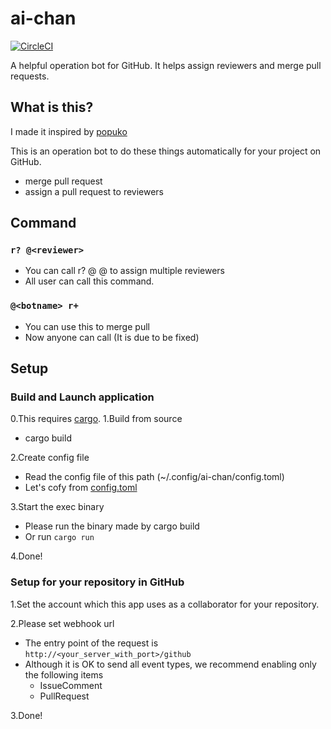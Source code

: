 # ai-chan

[![CircleCI](https://circleci.com/gh/k-nasa/ai-chan.svg?style=svg)](https://circleci.com/gh/k-nasa/ai-chan)

A helpful operation bot for GitHub. It helps assign reviewers and merge pull requests.

## What is this?
I made it inspired by [popuko](https://github.com/voyagegroup/popuko)

This is an operation bot to do these things automatically for your project on GitHub.

- merge pull request
- assign a pull request to  reviewers

## Command

### ```r? @<reviewer>```

- You can call r? @<reviewer1> @<reviewer2> to assign multiple reviewers
- All user can call this command.

### ```@<botname> r+```

- You can use this to merge pull
- Now anyone can call (It is due to be fixed)

## Setup
### Build and Launch application
0.This requires [cargo](https://github.com/rust-lang/cargo).
1.Build from source
  - cargo build

2.Create config file
  - Read the config file of this path (~/.config/ai-chan/config.toml)
  - Let's cofy from [config.toml](https://github.com/k-nasa/ai-chan/blob/master/example.config.toml)

3.Start the exec binary
 - Please run the binary made by cargo build
 - Or run ```cargo run```
 
4.Done!

### Setup for your repository in GitHub
1.Set the account which this app uses as a collaborator for your repository.

2.Please set webhook url
  - The entry point of the request is ```http://<your_server_with_port>/github```
  - Although it is OK to send all event types, we recommend enabling only the following items
    - IssueComment
    - PullRequest
    
3.Done!
